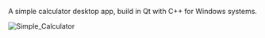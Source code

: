 A simple calculator desktop app, build in Qt with C++ for Windows systems.


![Simple_Calculator](https://github.com/Urga7/SimpleCalculator/assets/125362405/0d2c37a9-d585-4354-a048-2ac854f3b100)
